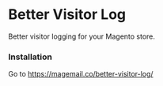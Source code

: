 Better Visitor Log
==================

Better visitor logging for your Magento store.

### Installation

Go to https://magemail.co/better-visitor-log/